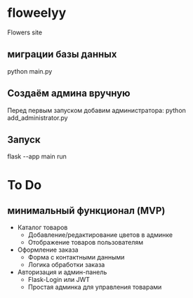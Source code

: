 # floweelyy
Flowers site

## миграции базы данных
python main.py

## Создаём админа вручную
Перед первым запуском добавим администратора:
python add_administrator.py

## Запуск
flask --app main run

# To Do
## минимальный функционал (MVP)
- Каталог товаров
    - Добавление/редактирование цветов в админке
    - Отображение товаров пользователям
- Оформление заказа
    - Форма с контактными данными
    - Логика обработки заказа
- Авторизация и админ-панель
    - Flask-Login или JWT
    - Простая админка для управления товарами
